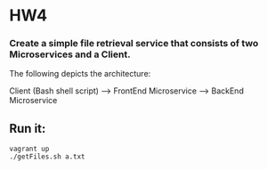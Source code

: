 # HW4

### Create a simple file retrieval service that consists of two Microservices and a Client.

The following depicts the architecture:

Client (Bash shell script) --> FrontEnd Microservice --> BackEnd Microservice

## Run it:
```SHELL
vagrant up
./getFiles.sh a.txt
```